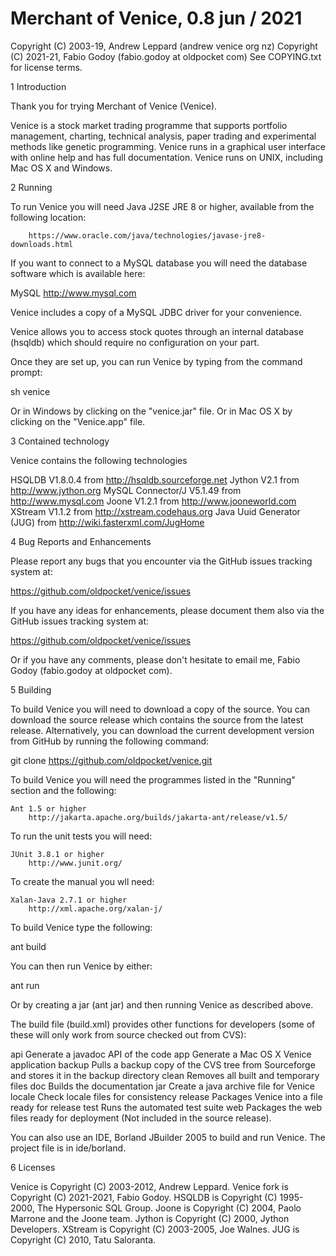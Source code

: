 Merchant of Venice, 0.8 jun / 2021
=========================================

Copyright (C) 2003-19, Andrew Leppard (andrew venice org nz)
Copyright (C) 2021-21, Fabio Godoy (fabio.godoy at oldpocket com)
See COPYING.txt for license terms.

1 Introduction

Thank you for trying Merchant of Venice (Venice).

Venice is a stock market trading programme that supports portfolio
management, charting, technical analysis, paper trading and
experimental methods like genetic programming. Venice runs in a
graphical user interface with online help and has full documentation.
Venice runs on UNIX, including Mac OS X and Windows.

2 Running

To run Venice you will need Java J2SE JRE 8
or higher, available from the following location:

        https://www.oracle.com/java/technologies/javase-jre8-downloads.html

If you want to connect to a MySQL database you will need the database
software which is available here:

   MySQL
        http://www.mysql.com

Venice includes a copy of a MySQL JDBC driver for your convenience.

Venice allows you to access stock quotes through an internal
database (hsqldb) which should require no configuration on your part.

Once they are set up, you can run Venice by typing from the command prompt:

   sh venice

Or in Windows by clicking on the "venice.jar" file.
Or in Mac OS X by clicking on the "Venice.app" file.

3 Contained technology

Venice contains the following technologies

   HSQLDB V1.8.0.4           from http://hsqldb.sourceforge.net
   Jython V2.1               from http://www.jython.org
   MySQL Connector/J V5.1.49 from http://www.mysql.com
   Joone V1.2.1              from http://www.jooneworld.com
   XStream V1.1.2            from http://xstream.codehaus.org
   Java Uuid Generator (JUG) from http://wiki.fasterxml.com/JugHome

4 Bug Reports and Enhancements

Please report any bugs that you encounter via the GitHub issues
tracking system at:

   https://github.com/oldpocket/venice/issues

If you have any ideas for enhancements, please document them also via
the GitHub issues tracking system at:

   https://github.com/oldpocket/venice/issues

Or if you have any comments, please don't hesitate to email me,
Fabio Godoy (fabio.godoy at oldpocket com).

5 Building

To build Venice you will need to download a copy of the source. You can
download the source release which contains the source from the latest
release. Alternatively, you can download the current development
version from GitHub by running the following command:

git clone https://github.com/oldpocket/venice.git

To build Venice you will need the programmes listed in the "Running"
section and the following:

    Ant 1.5 or higher
        http://jakarta.apache.org/builds/jakarta-ant/release/v1.5/

To run the unit tests you will need:

    JUnit 3.8.1 or higher
        http://www.junit.org/

To create the manual you wll need:

    Xalan-Java 2.7.1 or higher
        http://xml.apache.org/xalan-j/
   
To build Venice type the following:

ant build

You can then run Venice by either:

ant run

Or by creating a jar (ant jar) and then running Venice as described above.

The build file (build.xml) provides other functions for developers (some
of these will only work from source checked out from CVS):

api     Generate a javadoc API of the code
app     Generate a Mac OS X Venice application
backup  Pulls a backup copy of the CVS tree from Sourceforge and stores it
        in the backup directory
clean   Removes all built and temporary files
doc     Builds the documentation
jar     Create a java archive file for Venice
locale  Check locale files for consistency
release Packages Venice into a file ready for release
test    Runs the automated test suite
web     Packages the web files ready for deployment (Not included in
        the source release).

You can also use an IDE, Borland JBuilder 2005 to build and run Venice. 
The project file is in ide/borland.

6 Licenses

Venice is Copyright (C) 2003-2012, Andrew Leppard.
Venice fork is Copyright (C) 2021-2021, Fabio Godoy.
HSQLDB is Copyright (C) 1995-2000, The Hypersonic SQL Group.
Joone is Copyright (C) 2004, Paolo Marrone and the Joone team.
Jython is Copyright (C) 2000, Jython Developers.
XStream is Copyright (C) 2003-2005, Joe Walnes.
JUG is Copyright (C) 2010, Tatu Saloranta.
